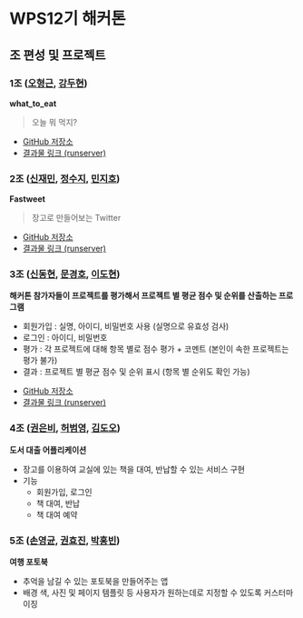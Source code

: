 # WPS12기 해커톤

## 조 편성 및 프로젝트

### 1조 ([오형근](https://github.com/hyeonggeun2), [강두현](https://github.com/djangojeng-e))

**what_to_eat**

> 오늘 뭐 먹지?

- [GitHub 저장소](https://github.com/WPS-12th-Hackathon/Team1_what_eat)
- [결과물 링크 (runserver)](http://)


### 2조 ([신재민](https://github.com/shinjam), [정수지](https://github.com/rarlala), [민지호](https://github.com/min-jyo))

**Fastweet**

> 장고로 만들어보는 Twitter

- [GitHub 저장소](https://github.com/WPS-12th-Hackathon/Team2_fastweet)
- [결과물 링크 (runserver)](http://172.16.1.116:8000)


### 3조 ([신동현](https://github.com/qu3vipon), [문경호](https://github.com/moonpeter), [이도현](https://github.com/eqfwcev123))
 
**해커톤 참가자들이 프로젝트를 평가해서 프로젝트 별 평균 점수 및 순위를 산출하는 프로그램**

* 회원가입 : 실명, 아이디, 비밀번호 사용 (실명으로 유효성 검사)
* 로그인 : 아이디, 비밀번호
* 평가 : 각 프로젝트에 대해 항목 별로 점수 평가 + 코멘트 (본인이 속한 프로젝트는 평가 불가)
* 결과 : 프로젝트 별 평균 점수 및 순위 표시 (항목 별 순위도 확인 가능)

- [GitHub 저장소](https://github.com/WPS-12th-Hackathon/Team3_face_recognization)
- [결과물 링크 (runserver)](http://172.16.1.116:8000)


### 4조 ([권은비](https://github.com/eunbiviakwon), [허범영](https://github.com/hbyyy), [김도오](https://github.com/kimdooh2019))

**도서 대출 어플리케이션**

- 장고를 이용하여 교실에 있는 책을 대여, 반납할 수 있는 서비스 구현
- 기능
	- 회원가입, 로그인
	- 책 대여, 반납
	- 책 대여 예약


### 5조 ([손영균](https://github.com/Suellaiy), [권효진](https://github.com/moorekwon/hackathon.git), [박홍빈](https://github.com/parkhongbeen))

**여행 포토북**

- 추억을 남길 수 있는 포토북을 만들어주는 앱
- 배경 색, 사진 및 페이지 템플릿 등 사용자가 원하는데로 지정할 수 있도록 커스터마이징
